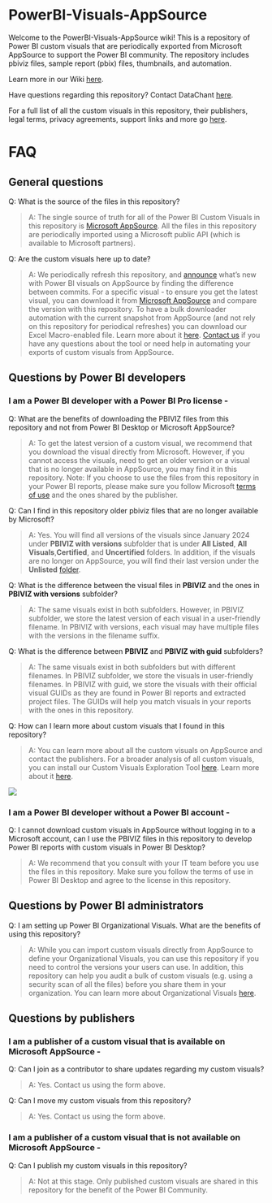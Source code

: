 # PowerBI-Visuals-AppSource
Welcome to the PowerBI-Visuals-AppSource wiki! This is a repository of Power BI custom visuals that are periodically exported from Microsoft AppSource to support the Power BI community. The repository includes pbiviz files, sample report (pbix) files, thumbnails, and automation.

Learn more in our Wiki [here](https://github.com/DataChant/PowerBI-Visuals-AppSource/wiki).

Have questions regarding this repository? Contact DataChant [here](https://forms.office.com/r/xZMuiaSdYh?origin=lprLink).

For a full list of all the custom visuals in this repository, their publishers, legal terms, privacy agreements, support links and more go [here](https://github.com/DataChant/PowerBI-Visuals-AppSource/blob/main/Visuals%20Summary.md).

# FAQ
## General questions

Q: What is the source of the files in this repository?

> A: The single source of truth for all of the Power BI Custom Visuals in this repository is [Microsoft AppSource](https://appsource.microsoft.com/en-us/marketplace/apps?product=power-bi-visuals). All the files in this repository are periodically imported using a Microsoft public API (which is available to Microsoft partners).

Q: Are the custom visuals here up to date?

> A: We periodically refresh this repository, and [announce](https://github.com/DataChant/PowerBI-Visuals-AppSource/discussions/categories/announcements) what’s new with Power BI visuals on AppSource by finding the difference between commits. For a specific visual - to ensure you get the latest visual, you can download it from [Microsoft AppSource](https://appsource.microsoft.com/en-us/marketplace/apps?product=power-bi-visuals) and compare the version with this repository. To have a bulk downloader automation with the current snapshot from AppSource (and not rely on this repository for periodical refreshes) you can download our Excel Macro-enabled file. Learn more about it [here](https://datachant.com/2024/01/21/power-bi-custom-visuals-downloads/). [Contact us](https://forms.office.com/r/xZMuiaSdYh?origin=lprLink) if you have any questions about the tool or need help in automating your exports of custom visuals from AppSource.

## Questions by Power BI developers
### I am a Power BI developer with a Power BI Pro license -

Q: What are the benefits of downloading the PBIVIZ files from this repository and not from Power BI Desktop or Microsoft AppSource?

> A: To get the latest version of a custom visual, we recommend that you download the visual directly from Microsoft. However, if you cannot access the visuals, need to get an older version or a visual that is no longer available in AppSource, you may find it in this repository. Note: If you choose to use the files from this repository in your Power BI reports, please make sure you follow Microsoft [terms of use](https://learn.microsoft.com/en-us/legal/marketplace/marketplace-terms) and the ones shared by the publisher.

Q: Can I find in this repository older pbiviz files that are no longer available by Microsoft?

> A: Yes. You will find all versions of the visuals since January 2024 under **PBIVIZ with versions** subfolder that is under **All Listed**, **All Visuals**,**Certified**, and **Uncertified** folders. In addition, if the visuals are no longer on AppSource, you will find their last version under the **Unlisted** [folder](https://github.com/DataChant/PowerBI-Visuals-AppSource/tree/main/Unlisted).

Q: What is the difference between the visual files in **PBIVIZ** and the ones in **PBIVIZ with versions** subfolder?
> A: The same visuals exist in both subfolders. However, in PBIVIZ subfolder, we store the latest version of each visual in a user-friendly filename. In PBIVIZ with versions, each visual may have multiple files with the versions in the filename suffix.

Q: What is the difference between **PBIVIZ** and **PBIVIZ with guid** subfolders?
> A: The same visuals exist in both subfolders but with different filenames. In PBIVIZ subfolder, we store the visuals in user-friendly filenames. In PBIVIZ with guid, we store the visuals with their official visual GUIDs as they are found in Power BI reports and extracted project files. The GUIDs will help you match visuals in your reports with the ones in this repository.

Q: How can I learn more about custom visuals that I found in this repository? 

> A: You can learn more about all the custom visuals on AppSource and contact the publishers. For a broader analysis of all custom visuals, you can install our Custom Visuals Exploration Tool [here](https://appsource.microsoft.com/en-us/product/power-bi/datachant-5311696.powerbi_customvisuals?tab=Overview). Learn more about it [here](https://datachant.com/custom-visuals-app/).

![](https://i0.wp.com/datachant.com/wp-content/uploads/2023/09/image-8.png?resize=1536%2C891&ssl=1)

### I am a Power BI developer without a Power BI account -

Q: I cannot download custom visuals in AppSource without logging in to a Microsoft account, can I use the PBIVIZ files in this repository to develop Power BI reports with custom visuals in Power BI Desktop?

> A: We recommend that you consult with your IT team before you use the files in this repository. Make sure you follow the terms of use in Power BI Desktop and agree to the license in this repository.

## Questions by Power BI administrators
Q: I am setting up Power BI Organizational Visuals. What are the benefits of using this repository?

> A: While you can import custom visuals directly from AppSource to define your Organizational Visuals, you can use this repository if you need to control the versions your users can use. In addition, this repository can help you audit a bulk of custom visuals (e.g. using a security scan of all the files) before you share them in your organization. You can learn more about Organizational Visuals [here](https://learn.microsoft.com/en-us/power-bi/developer/visuals/power-bi-custom-visuals-faq#organizational-visuals).

## Questions by publishers
### I am a publisher of a custom visual that is available on Microsoft AppSource -

Q: Can I join as a contributor to share updates regarding my custom visuals?

> A: Yes. Contact us using the form above.

Q: Can I move my custom visuals from this repository?

> A: Yes. Contact us using the form above.

### I am a publisher of a custom visual that is not available on Microsoft AppSource -

Q: Can I publish my custom visuals in this repository?
>A: Not at this stage. Only published custom visuals are shared in this repository for the benefit of the Power BI Community.


